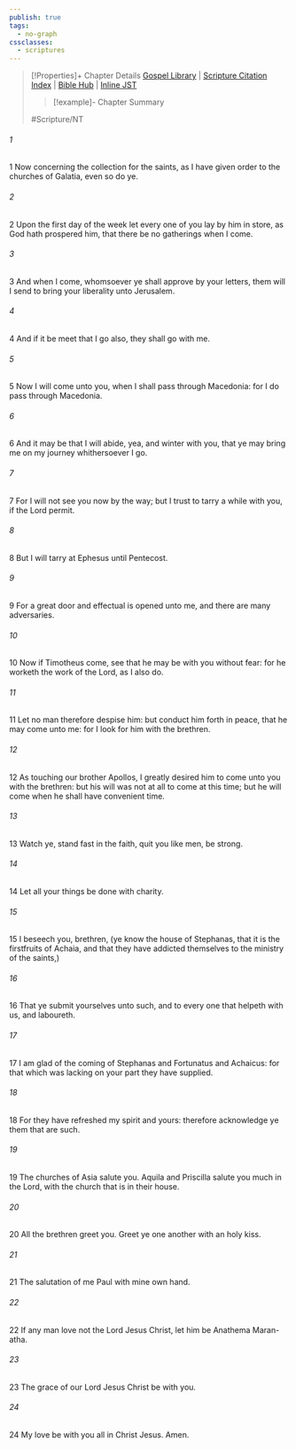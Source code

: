 ```yaml
---
publish: true
tags:
  - no-graph
cssclasses:
  - scriptures
---
```

>[!Properties]+ Chapter Details
>[Gospel Library](https://churchofjesuschrist.org/study/scriptures/nt/1-cor/16?lang=eng)    |    [Scripture Citation Index](https://scriptures.byu.edu/#09210::c09210)    |    [Bible Hub](https://biblehub.com/1_corinthians/16.htm)    |    [Inline JST](https://scripturetoolbox.com/html/ic/1Corinthians/16.html)
>>[!example]- Chapter Summary
>> 
> 
>
>#Scripture/NT
###### 1
1 Now concerning the collection for the saints, as I have given order to the churches of Galatia, even so do ye.
###### 2
2 Upon the first day of the week let every one of you lay by him in store, as God hath prospered him, that there be no gatherings when I come.
###### 3
3 And when I come, whomsoever ye shall approve by your letters, them will I send to bring your liberality unto Jerusalem.
###### 4
4 And if it be meet that I go also, they shall go with me.
###### 5
5 Now I will come unto you, when I shall pass through Macedonia: for I do pass through Macedonia.
###### 6
6 And it may be that I will abide, yea, and winter with you, that ye may bring me on my journey whithersoever I go.
###### 7
7 For I will not see you now by the way; but I trust to tarry a while with you, if the Lord permit.
###### 8
8 But I will tarry at Ephesus until Pentecost.
###### 9
9 For a great door and effectual is opened unto me, and there are many adversaries.
###### 10
10 Now if Timotheus come, see that he may be with you without fear: for he worketh the work of the Lord, as I also do.
###### 11
11 Let no man therefore despise him: but conduct him forth in peace, that he may come unto me: for I look for him with the brethren.
###### 12
12 As touching our brother Apollos, I greatly desired him to come unto you with the brethren: but his will was not at all to come at this time; but he will come when he shall have convenient time.
###### 13
13 Watch ye, stand fast in the faith, quit you like men, be strong.
###### 14
14 Let all your things be done with charity.
###### 15
15 I beseech you, brethren, (ye know the house of Stephanas, that it is the firstfruits of Achaia, and that they have addicted themselves to the ministry of the saints,)
###### 16
16 That ye submit yourselves unto such, and to every one that helpeth with us, and laboureth.
###### 17
17 I am glad of the coming of Stephanas and Fortunatus and Achaicus: for that which was lacking on your part they have supplied.
###### 18
18 For they have refreshed my spirit and yours: therefore acknowledge ye them that are such.
###### 19
19 The churches of Asia salute you. Aquila and Priscilla salute you much in the Lord, with the church that is in their house.
###### 20
20 All the brethren greet you. Greet ye one another with an holy kiss.
###### 21
21 The salutation of me Paul with mine own hand.
###### 22
22 If any man love not the Lord Jesus Christ, let him be Anathema Maran-atha.
###### 23
23 The grace of our Lord Jesus Christ be with you.
###### 24
24 My love be with you all in Christ Jesus. Amen.
